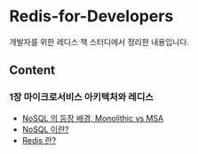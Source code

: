 # Redis-for-Developers
개발자를 위한 레디스 책 스터디에서 정리한 내용입니다.

## Content
### 1장 마이크로서비스 아키텍처와 레디스
- [NoSQL 의 등장 배경, Monolithic vs MSA](chapter01/1.MSA.md)
- [NoSQL 이란?](chapter01/2.NoSQL.md)
- [Redis 란?](chapter01/3.Redis.md)
